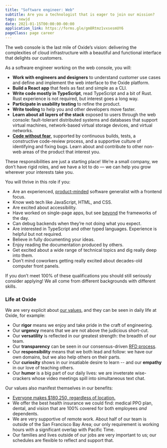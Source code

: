 ```yaml
---
title: "Software engineer: Web"
subtitle: Are you a technologist that is eager to join our mission?
tags: newjd
date: 2021-01-15T00:00:00-00:00
application_link: https://forms.gle/gm8Rtmz1vxsesmUY6
pageClass: page career
---
```


The web console is the last mile of Oxide’s vision: delivering the complexities of cloud infrastructure with a beautiful and functional interface that delights our customers.

<!--more-->

As a software engineer working on the web console, you will:

- **Work with engineers and designers** to understand customer use cases and define and implement the web interface to the Oxide platform.
- **Build a React app** that feels as fast and simple as a CLI.
- **Write code mostly in TypeScript**, read TypeScript and a bit of Rust. Rust experience is not required, but interest goes a long way.
- **Participate in usability testing** to refine the product.
- **Write tooling** to help you and other developers move faster.
- **Learn about all layers of the stack** exposed to users through the web console: fault-tolerant distributed systems and databases that support virtual machines, network-based virtual storage devices, and virtual networks.
- [**Code without fear**](https://jvns.ca/blog/2014/12/21/fear-makes-you-a-worse-programmer/), supported by continuous builds, tests, a constructive code-review process, and a supportive culture of identifying and fixing bugs. Learn about and contribute to other non-web areas of the product that interest you.

These responsibilities are just a starting place! We’re a small company, we don’t have rigid roles, and we have a lot to do — we can help you grow wherever your interests take you.

You will thrive in this role if you:

- Are an experienced, [product-minded](https://blog.pragmaticengineer.com/the-product-minded-engineer/) software generalist with a frontend focus.
- Know web tech like JavaScript, HTML, and CSS.
- Are excited about accessibility.
- Have worked on single-page apps, but see [beyond](https://macwright.com/2020/05/10/spa-fatigue.html) the frameworks of the day.
- Can debug backends when they’re not doing what you expect.
- Are interested in TypeScript and other typed languages. Experience is helpful but not required.
- Believe in fully documenting your ideas.
- Enjoy reading the documentation produced by others.
- Get excited about a wide range of technical topics and dig really deep into them.
- Don’t mind coworkers getting really excited about decades-old computer front panels.

If you don’t meet 100% of these qualifications you should still seriously consider applying! We all come from different backgrounds with different skills.

### Life at Oxide

We are very explicit about <a href="/about">our values</a>, and they can
be seen in daily life at Oxide, for example:

- Our **rigor** means we enjoy and take pride in the craft of engineering.
- Our **urgency** means that we are not above the judicious short-cut.
- Our **versatility** is reflected in our greatest strength: the breadth of
  our team.
- Our **transparency** can be seen in our consensus-driven
  <a href="/blog/rfd-1-requests-for-discussion/">RFD process</a>.
- Our **responsibility** means that we both lead and follow:  we have our own
  domains, but we also help others on their parts.
- Our **curiosity** shows in our insatiable desire to learn -- and our
  **empathy** in our love of teaching others.
- Our **humor** is a big part of our daily lives: we are inveterate
  wise-crackers whose video meetings spill into simultaneous text chat.

Our values also manifest themselves in our benefits:

- <a href="/blog/compensation-as-a-reflection-of-values/">Everyone
  makes $180,250, regardless of location.</a>
- We offer the best health insurance we could find:
  medical PPO plan, dental, and vision that are 100% covered for both employees
  *and* dependents.
- We are very supportive of remote work. About half of our team is outside of
  the San Francisco Bay Area; our only requirement is working hours with a
  significant overlap with Pacific Time.
- Our families and lives outside of our jobs are very important to us;
  our schedules are flexible to reflect and support that.
